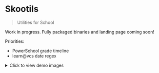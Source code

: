 # Skootils

> Utilities for School

Work in progress. Fully packaged binaries and landing page coming soon!

Priorities:
 - PowerSchool grade timeline
 - learn@vcs date regex

<details>

<summary>Click to view demo images</summary>

![](./demo/skootils.png)
![](./demo/skootils2.png)
![](./demo/skootils3.png)
![](./demo/skootils4.png)
![](./demo/skootils5.png)
![](./demo/skootils6.png)
![](./demo/skootils7.png)

</details>
